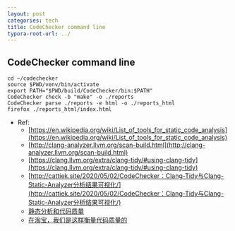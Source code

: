 ```yaml
---
layout: post
categories: tech
title: CodeChecker command line
typora-root-url: ../
---
```

## CodeChecker command line

```shell
cd ~/codechecker
source $PWD/venv/bin/activate
export PATH="$PWD/build/CodeChecker/bin:$PATH"
CodeChecker check -b "make" -o ./reports
CodeChecker parse ./reports -e html -o ./reports_html
firefox ./reports_html/index.html
```



- Ref:
	- [https://en.wikipedia.org/wiki/List_of_tools_for_static_code_analysis](https://en.wikipedia.org/wiki/List_of_tools_for_static_code_analysis)
	- [http://clang-analyzer.llvm.org/scan-build.html](http://clang-analyzer.llvm.org/scan-build.html)
	- [https://clang.llvm.org/extra/clang-tidy/#using-clang-tidy](https://clang.llvm.org/extra/clang-tidy/#using-clang-tidy)
	- [http://cattiek.site/2020/05/02/CodeChecker：Clang-Tidy与Clang-Static-Analyzer分析结果可视化/](http://cattiek.site/2020/05/02/CodeChecker：Clang-Tidy与Clang-Static-Analyzer分析结果可视化/)
	- [静态分析和代码质量](https://asmcn.icopy.site/awesome/awesome-static-analysis/#c)
	- [在淘宝，我们是这样衡量代码质量的 ](https://www.sohu.com/a/425675303_612370)

